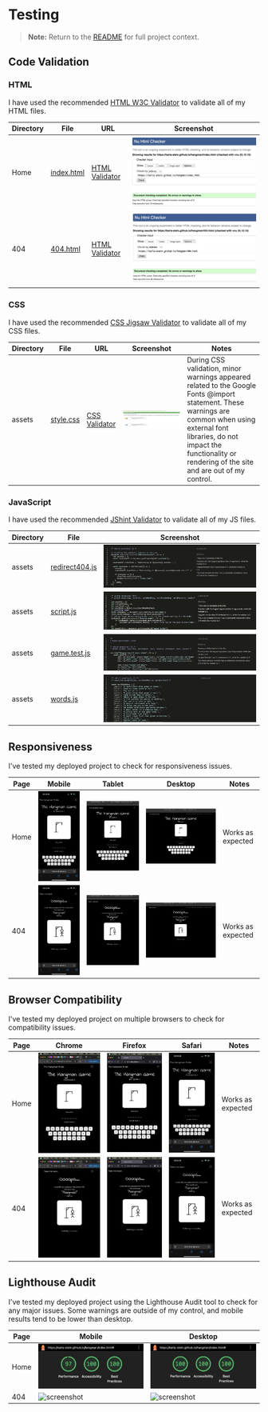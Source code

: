 # Testing 

> **Note:** Return to the [README](README.md) for full project context.

## Code Validation

### HTML

I have used the recommended [HTML W3C Validator](https://validator.w3.org) to validate all of my HTML files.

| Directory | File | URL | Screenshot | 
| --- | --- | --- | --- | 
|  Home | [index.html](https://github.com/Karla-Stein/hangman/blob/main/index.html) | [HTML Validator](https://validator.w3.org/nu/?doc=https%3A%2F%2Fkarla-stein.github.io%2Fhangman%2Findex.html) | ![screenshot](documentation/testing/validation/index-html.jpeg) |
|  404 | [404.html](https://github.com/Karla-Stein/hangman/blob/main/404.html) | [HTML Validator](https://validator.w3.org/nu/?doc=https%3A%2F%2Fkarla-stein.github.io%2Fhangman%2F404.html) | ![screenshot](documentation/testing/validation/404-html.jpeg) | 

### CSS

I have used the recommended [CSS Jigsaw Validator](https://jigsaw.w3.org/css-validator) to validate all of my CSS files.

| Directory | File | URL | Screenshot | Notes
| --- | --- | --- | --- | --- |
| assets | [style.css](https://github.com/Karla-Stein/hangman/blob/main/assets/css/style.css) | [CSS Validator](https://jigsaw.w3.org/css-validator/validator?uri=https%3A%2F%2Fkarla-stein.github.io%2Fhangman%2Fassets%2Fcss%2Fstyle.css&profile=css3svg&usermedium=all&warning=1&vextwarning=&lang=en) | ![screenshot](documentation/testing/validation/style-css.jpeg) | During CSS validation, minor warnings appeared related to the Google Fonts @import statement. These warnings are common when using external font libraries, do not impact the functionality or rendering of the site and are out of my control.


### JavaScript

I have used the recommended [JShint Validator](https://jshint.com) to validate all of my JS files.

| Directory | File | Screenshot | 
| --- | --- | --- |
| assets | [redirect404.js](https://github.com/Karla-Stein/hangman/blob/main/assets/js/redirect404.js) | ![screenshot](documentation/testing/validation/redirect404-js.jpeg) | 
| assets | [script.js](https://github.com/Karla-Stein/hangman/blob/main/assets/js/script.js) | ![screenshot](documentation/testing/validation/script-js.jpeg) | 
| assets | [game.test.js](https://github.com/Karla-Stein/hangman/blob/main/assets/js/tests/game.test.js) | ![screenshot](documentation/testing/validation/game-test-js.jpeg) | 
| assets | [words.js](https://github.com/Karla-Stein/hangman/blob/main/assets/js/words.js) | ![screenshot](documentation/testing/validation/words.js.jpeg) | 


## Responsiveness

I've tested my deployed project to check for responsiveness issues.

| Page | Mobile | Tablet | Desktop | Notes |
| --- | --- | --- | --- | --- |
| Home | ![screenshot](documentation/responsivness/home-mobile.png) | ![screenshot](documentation/responsivness/home-tablet.jpeg) | ![screenshot](documentation/responsivness/home-desktop.jpeg) | Works as expected |
| 404 | ![screenshot](documentation/responsivness/404-mobile.png) | ![screenshot](documentation/responsivness/404-tablet.jpeg) | ![screenshot](documentation/responsivness/404-desktop.jpeg) | Works as expected |


## Browser Compatibility

I've tested my deployed project on multiple browsers to check for compatibility issues.

| Page | Chrome | Firefox | Safari | Notes |
| --- | --- | --- | --- | --- |
| Home | ![screenshot](documentation/browsers/chrome-home.jpeg) | ![screenshot](documentation/browsers/firefox-home.png) | ![screenshot](documentation/browsers/safari-home.png) | Works as expected |
| 404 | ![screenshot](documentation/browsers/chrome-404.jpeg) | ![screenshot](documentation/browsers/firefox-404.png) | ![screenshot](documentation/browsers/safari-404.png) | Works as expected |


## Lighthouse Audit

I've tested my deployed project using the Lighthouse Audit tool to check for any major issues. Some warnings are outside of my control, and mobile results tend to be lower than desktop.

| Page | Mobile | Desktop |
| --- | --- | --- |
| Home | ![screenshot](documentation/lighthouse/mobile-home.jpeg) | ![screenshot](documentation/lighthouse/desktop-home.jpeg) |
| 404 | ![screenshot](documentation/lighthouse/mobile-404.png) | ![screenshot](documentation/lighthouse/desktop-404.png) |
